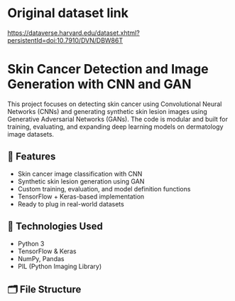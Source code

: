 # Original dataset link
https://dataverse.harvard.edu/dataset.xhtml?persistentId=doi:10.7910/DVN/DBW86T

# Skin Cancer Detection and Image Generation with CNN and GAN

This project focuses on detecting skin cancer using Convolutional Neural Networks (CNNs) and generating synthetic skin lesion images using Generative Adversarial Networks (GANs). The code is modular and built for training, evaluating, and expanding deep learning models on dermatology image datasets.

## 🧠 Features

- Skin cancer image classification with CNN
- Synthetic skin lesion generation using GAN
- Custom training, evaluation, and model definition functions
- TensorFlow + Keras-based implementation
- Ready to plug in real-world datasets

## 🧰 Technologies Used

- Python 3
- TensorFlow & Keras
- NumPy, Pandas
- PIL (Python Imaging Library)

## 🗂️ File Structure

